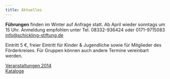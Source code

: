 ```yaml
---
title: Aktuelles
---
```


**Führungen** finden im Winter auf Anfrage statt. Ab April wieder sonntags um 15 Uhr. Anmeldung empfohlen unter Tel. 08332-936424 oder 0171-9715083      info@schickling-stiftung.de

Eintritt 5 €, freier Eintritt für Kinder & Jugendliche sowie für Mitglieder des Förderkreises. Für Gruppen können auch andere Termine vereinbart werden.

[Veranstaltungen 2014](/veranstaltungen/2014/)  
[Kataloge](/foerderkreis/kataloge/)

